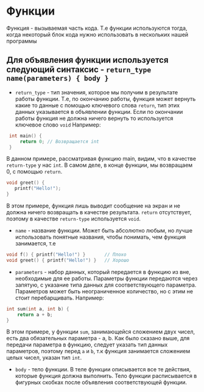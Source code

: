 # Функции

Функция - вызываемая часть кода. Т.е функции используются тогда, когда некоторый блок кода нужно использовать в нескольких нашей программы

## Для объявления функции используется следующий синтаксис - `return_type name(parameters) { body }`

- `return_type` - тип значения, которое мы получим в результате работы функции. Т.е, по окончанию работы, функция может вернуть какие то данные с помощью ключевого слова `return`, тип этих данных указывается в объявлении функции. Если по окончании работы функция не должна ничего вернуть то используется ключевое слово `void` Например:

```c
 int main() {
     return 0; // Возвращается int
 }
```

В данном примере, рассматривая функцию main, видим, что в качестве `return-type` у нас `int`. В самом деле, в конце функции, мы возвращаем 0, с помощью `return`.

```c
void greet() {
   printf("Hello!");
}
```

В этом примере, функция лишь выводит сообщение на экран и не должна ничего возвращать в качестве результата. `return` отсутствует, поэтому в качестве `return-type` используется `void`.

- `name` - название функции. Может быть абсолютно любым, но лучше использовать понятные названия, чтобы понимать, чем функция занимается, т.е

```c
void f() { printf("Hello!") }       // Плохо
void greet() { printf("Hello!") }   // Хорошо
```

- `parameters` - набор данных, который передается в функцию из вне, необходимые для ее работы. Параметры функции передаются через запятую, с указание типа данных для соответствующего параметра. Параметров может быть неограниченное количество, но с этим не стоит перебарщивать. Например:

```c
int sum(int a, int b) {
    return a + b;
}
```

В этом примере, у функции `sum`, занимающейся сложением двух чисел, есть два обязательных параметра - a, b. Как было сказано выше, для передачи параметра в функцию, следует указать тип данных параметров, поэтому перед `a` и `b`, т.к функция занимается сложением целых чисел, указан тип `int`.

- `body` - тело функции. В теле функции описывается все те действия, которые функция должна выполнить. Тело функции расписывается в фигурных скобках после объявления соответствующей функции.
